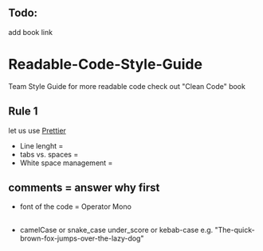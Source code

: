 
## Todo:
add book link
# Readable-Code-Style-Guide
Team Style Guide for more readable code check out "Clean Code" book
## Rule 1
let us use [Prettier](https://prettier.io/)  
* Line lenght = 
* tabs vs. spaces =  
* White space management = 
## comments = answer why first 
* font of the code = Operator Mono
## 
* camelCase or snake_case under_score or kebab-case e.g. "The-quick-brown-fox-jumps-over-the-lazy-dog"
